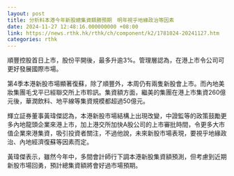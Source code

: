 ```yaml
---
layout: post
title: 分析料本港今年新股總集資額勝預期　明年視乎地緣政治等因素
date: 2024-11-27 12:48:16.000000000 +08:00
link: https://news.rthk.hk/rthk/ch/component/k2/1781024-20241127.htm
categories: rthk
---
```


順豐控股首日上市，股份平開後，最多升逾3%。管理層認為，在港上市令公司可更好發展國際市場。

第4季本港新股市場顯著復蘇，除了順豐外，本周仍有兩隻新股會上市。而內地美妝集團毛戈平已經聯交所上市聆訊。集資額方面，繼美的集團在港上市集資260億元後，華潤飲料、地平線等集資規模都超過50億元。

輝立証券董事黃瑋傑認為，本港新股市場結構上出現改變，中證監等的政策鼓勵更多內地龍頭企業來港上市，加上港交所加快A股公司的上市審批時間，令更多大市值企業來港集資，吸引投資者關注，不過他說，未來新股市場表現，要視乎地緣政治、內地經濟復蘇等因素而定。

黃瑋傑表示，雖然今年中，多間會計師行下調本港新股集資額預測，但考慮到近期新股市場回勇，預計總集資額將會好過市場預期。
